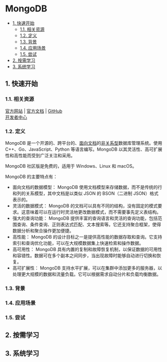 # MongoDB<!-- omit in toc -->

- [1. 快速开始](#1-快速开始)
  - [1.1. 相关资源](#11-相关资源)
  - [1.2. 定义](#12-定义)
  - [1.3. 背景](#13-背景)
  - [1.4. 应用场景](#14-应用场景)
  - [1.5. 尝试](#15-尝试)
- [2. 按需学习](#2-按需学习)
- [3. 系统学习](#3-系统学习)

## 1. 快速开始

### 1.1. 相关资源

[官方网站](https://www.mongodb.com) | [官方文档](https://www.mongodb.com/docs) | [GitHub](https://github.com/mongodb)  
[开发者中心](https://www.mongodb.com/developer)

### 1.2. 定义

MongoDB 是一个开源的、跨平台的、[面向文档](../../../glossary/文档数据库.md)的[非关系型](../../../glossary/关系型与非关系型数据库.md)数据库管理系统。使用 C++、Go、JavaScript、Python 等语言编写。MongoDB 以其灵活性、高可扩展性和高性能而受到广泛关注和采用。

MongoDB 社区版是免费的，适用于 Windows、Linux 和 macOS。

MongoDB 的主要特点有：

- 面向文档的数据模型： MongoDB 使用文档模型来存储数据，而不是传统的行和列的关系模型，其中文档是以类似 JSON 的 BSON（二进制 JSON）格式表示的。
- 灵活的数据模式： MongoDB 的文档可以具有不同的结构，没有固定的模式要求。这意味着可以在运行时灵活地更改数据模式，而不需要事先定义表结构。
- 强大的查询功能： MongoDB 提供丰富的查询语言和灵活的查询功能，包括范围查询、条件查询、正则表达式匹配、文本搜索等。它还支持聚合框架，使得数据分析和聚合操作更加便捷。
- 高性能： MongoDB 的设计目标之一是提供高性能的数据存取和查询。它支持索引和查询优化功能，可以在大规模数据集上快速检索和操作数据。
- 高可用性： MongoDB 具有内置的复制和故障恢复机制，以保证数据的可用性和容错性。数据可在多个副本之间同步，当出现故障时能够自动进行切换和恢复。
- 高可扩展性： MongoDB 支持水平扩展，可以在集群中添加更多的服务器，以处理更大规模的数据和流量负载。它可以根据需求自动分片和负载均衡数据。

### 1.3. 背景

### 1.4. 应用场景

### 1.5. 尝试

## 2. 按需学习

## 3. 系统学习
